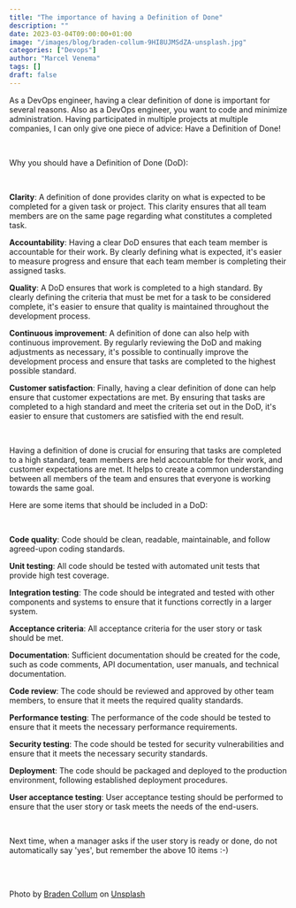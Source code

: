 ```yaml
---
title: "The importance of having a Definition of Done"
description: ""
date: 2023-03-04T09:00:00+01:00
image: "/images/blog/braden-collum-9HI8UJMSdZA-unsplash.jpg"
categories: ["Devops"]
author: "Marcel Venema" 
tags: []
draft: false
---
```


As a DevOps engineer, having a clear definition of done is important for several reasons.  Also as a DevOps engineer, you want to code and minimize administration. Having participated in multiple projects at multiple companies, I can only give one piece of advice: Have a Definition of Done!

<!--more-->

&nbsp;  

Why you should have a Definition of Done (DoD):

&nbsp;  

**Clarity**: A definition of done provides clarity on what is expected to be completed for a given task or project. This clarity ensures that all team members are on the same page regarding what constitutes a completed task.

**Accountability**: Having a clear DoD ensures that each team member is accountable for their work. By clearly defining what is expected, it's easier to measure progress and ensure that each team member is completing their assigned tasks.

**Quality**: A DoD ensures that work is completed to a high standard. By clearly defining the criteria that must be met for a task to be considered complete, it's easier to ensure that quality is maintained throughout the development process.

**Continuous improvement**: A definition of done can also help with continuous improvement. By regularly reviewing the DoD and making adjustments as necessary, it's possible to continually improve the development process and ensure that tasks are completed to the highest possible standard.

**Customer satisfaction**: Finally, having a clear definition of done can help ensure that customer expectations are met. By ensuring that tasks are completed to a high standard and meet the criteria set out in the DoD, it's easier to ensure that customers are satisfied with the end result.

&nbsp;  

Having a definition of done is crucial for ensuring that tasks are completed to a high standard, team members are held accountable for their work, and customer expectations are met. It helps to create a common understanding between all members of the team and ensures that everyone is working towards the same goal.

Here are some items that should be included in a DoD:

&nbsp;  

**Code quality**: Code should be clean, readable, maintainable, and follow agreed-upon coding standards.

**Unit testing**: All code should be tested with automated unit tests that provide high test coverage.

**Integration testing**: The code should be integrated and tested with other components and systems to ensure that it functions correctly in a larger system.

**Acceptance criteria**: All acceptance criteria for the user story or task should be met.

**Documentation**: Sufficient documentation should be created for the code, such as code comments, API documentation, user manuals, and technical documentation.

**Code review**: The code should be reviewed and approved by other team members, to ensure that it meets the required quality standards.

**Performance testing**: The performance of the code should be tested to ensure that it meets the necessary performance requirements.

**Security testing**: The code should be tested for security vulnerabilities and ensure that it meets the necessary security standards.

**Deployment**: The code should be packaged and deployed to the production environment, following established deployment procedures.

**User acceptance testing**: User acceptance testing should be performed to ensure that the user story or task meets the needs of the end-users.

&nbsp;  

Next time, when a manager asks if the user story is ready or done, do not automatically say 'yes', but remember the above 10 items :-)

&nbsp;  
&nbsp;  

Photo by <a href="https://unsplash.com/@bradencollum?utm_content=creditCopyText&utm_medium=referral&utm_source=unsplash">Braden Collum</a> on <a href="https://unsplash.com/photos/man-on-running-field-9HI8UJMSdZA?utm_content=creditCopyText&utm_medium=referral&utm_source=unsplash">Unsplash</a>

&nbsp;
  